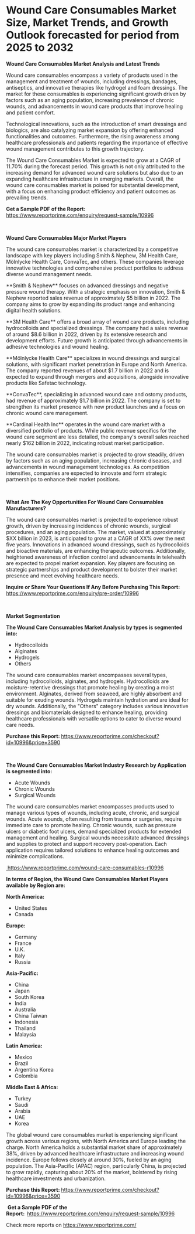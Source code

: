 <p><h1>Wound Care Consumables Market Size, Market Trends, and Growth Outlook forecasted for period from 2025 to 2032</h1></p><p><strong>Wound Care Consumables Market Analysis and Latest Trends</strong></p>
<p><p>Wound care consumables encompass a variety of products used in the management and treatment of wounds, including dressings, bandages, antiseptics, and innovative therapies like hydrogel and foam dressings. The market for these consumables is experiencing significant growth driven by factors such as an aging population, increasing prevalence of chronic wounds, and advancements in wound care products that improve healing and patient comfort. </p><p>Technological innovations, such as the introduction of smart dressings and biologics, are also catalyzing market expansion by offering enhanced functionalities and outcomes. Furthermore, the rising awareness among healthcare professionals and patients regarding the importance of effective wound management contributes to this growth trajectory. </p><p>The Wound Care Consumables Market is expected to grow at a CAGR of 11.70% during the forecast period. This growth is not only attributed to the increasing demand for advanced wound care solutions but also due to an expanding healthcare infrastructure in emerging markets. Overall, the wound care consumables market is poised for substantial development, with a focus on enhancing product efficiency and patient outcomes as prevailing trends.</p></p>
<p><strong>Get a Sample PDF of the Report:&nbsp;</strong> <a href="https://www.reportprime.com/enquiry/request-sample/10996?utm_campaign=2723&utm_medium=2&utm_source=Github&utm_content=ia&utm_term=20032025&utm_id=wound-care-consumables">https://www.reportprime.com/enquiry/request-sample/10996</a></p>
<p>&nbsp;</p>
<p><strong>Wound Care Consumables Major Market Players</strong></p>
<p><p>The wound care consumables market is characterized by a competitive landscape with key players including Smith & Nephew, 3M Health Care, Mölnlycke Health Care, ConvaTec, and others. These companies leverage innovative technologies and comprehensive product portfolios to address diverse wound management needs.</p><p>**Smith & Nephew** focuses on advanced dressings and negative pressure wound therapy. With a strategic emphasis on innovation, Smith & Nephew reported sales revenue of approximately $5 billion in 2022. The company aims to grow by expanding its product range and enhancing digital health solutions.</p><p>**3M Health Care** offers a broad array of wound care products, including hydrocolloids and specialized dressings. The company had a sales revenue of around $8.6 billion in 2022, driven by its extensive research and development efforts. Future growth is anticipated through advancements in adhesive technologies and wound healing.</p><p>**Mölnlycke Health Care** specializes in wound dressings and surgical solutions, with significant market penetration in Europe and North America. The company reported revenues of about $1.7 billion in 2022 and is expected to expand through mergers and acquisitions, alongside innovative products like Safetac technology.</p><p>**ConvaTec**, specializing in advanced wound care and ostomy products, had revenue of approximately $1.7 billion in 2022. The company is set to strengthen its market presence with new product launches and a focus on chronic wound care management.</p><p>**Cardinal Health Inc** operates in the wound care market with a diversified portfolio of products. While public revenue specifics for the wound care segment are less detailed, the company's overall sales reached nearly $162 billion in 2022, indicating robust market participation.</p><p>The wound care consumables market is projected to grow steadily, driven by factors such as an aging population, increasing chronic diseases, and advancements in wound management technologies. As competition intensifies, companies are expected to innovate and form strategic partnerships to enhance their market positions.</p></p>
<p>&nbsp;</p>
<p><strong>What Are The Key Opportunities For Wound Care Consumables Manufacturers?</strong></p>
<p><p>The wound care consumables market is projected to experience robust growth, driven by increasing incidences of chronic wounds, surgical procedures, and an aging population. The market, valued at approximately $XX billion in 2023, is anticipated to grow at a CAGR of XX% over the next five years. Innovations in advanced wound dressings, such as hydrocolloids and bioactive materials, are enhancing therapeutic outcomes. Additionally, heightened awareness of infection control and advancements in telehealth are expected to propel market expansion. Key players are focusing on strategic partnerships and product development to bolster their market presence and meet evolving healthcare needs.</p></p>
<p><strong>Inquire or Share Your Questions If Any Before Purchasing This Report:</strong> <a href="https://www.reportprime.com/enquiry/pre-order/10996?utm_campaign=2723&utm_medium=2&utm_source=Github&utm_content=ia&utm_term=20032025&utm_id=wound-care-consumables">https://www.reportprime.com/enquiry/pre-order/10996</a></p>
<p>&nbsp;</p>
<p><strong>Market Segmentation</strong></p>
<p><strong>The Wound Care Consumables Market Analysis by types is segmented into:</strong></p>
<p><ul><li>Hydrocolloids</li><li>Alginates</li><li>Hydrogels</li><li>Others</li></ul></p>
<p><p>The wound care consumables market encompasses several types, including hydrocolloids, alginates, and hydrogels. Hydrocolloids are moisture-retentive dressings that promote healing by creating a moist environment. Alginates, derived from seaweed, are highly absorbent and suitable for exuding wounds. Hydrogels maintain hydration and are ideal for dry wounds. Additionally, the "Others" category includes various innovative dressings and biomaterials designed to enhance healing, providing healthcare professionals with versatile options to cater to diverse wound care needs.</p></p>
<p><strong>Purchase this Report:&nbsp;</strong><a href="https://www.reportprime.com/checkout?id=10996&price=3590&utm_campaign=2723&utm_medium=2&utm_source=Github&utm_content=ia&utm_term=20032025&utm_id=wound-care-consumables">https://www.reportprime.com/checkout?id=10996&price=3590</a></p>
<p>&nbsp;</p>
<p><strong>The Wound Care Consumables Market Industry Research by Application is segmented into:</strong></p>
<p><ul><li>Acute Wounds</li><li>Chronic Wounds</li><li>Surgical Wounds</li></ul></p>
<p><p>The wound care consumables market encompasses products used to manage various types of wounds, including acute, chronic, and surgical wounds. Acute wounds, often resulting from trauma or surgeries, require immediate care to promote healing. Chronic wounds, such as pressure ulcers or diabetic foot ulcers, demand specialized products for extended management and healing. Surgical wounds necessitate advanced dressings and supplies to protect and support recovery post-operation. Each application requires tailored solutions to enhance healing outcomes and minimize complications.</p></p>
<p><a href="https://www.reportprime.com/wound-care-consumables-r10996?utm_campaign=2723&utm_medium=2&utm_source=Github&utm_content=ia&utm_term=20032025&utm_id=wound-care-consumables">&nbsp;https://www.reportprime.com/wound-care-consumables-r10996</a></p>
<p><strong>In terms of Region, the Wound Care Consumables Market Players available by Region are:</strong></p>
<p>
    <p> <strong> North America: </strong>
        <ul>
            <li>United States</li>
            <li>Canada</li>
        </ul>
        </p> 
    <p> <strong> Europe: </strong>
        <ul>
            <li>Germany</li>
            <li>France</li>
            <li>U.K.</li>
            <li>Italy</li>
            <li>Russia</li>
        </ul>
        </p> 
    <p> <strong> Asia-Pacific: </strong>
        <ul>
            <li>China</li>
            <li>Japan</li>
            <li>South Korea</li>
            <li>India</li>
            <li>Australia</li>
            <li>China Taiwan</li>
            <li>Indonesia</li>
            <li>Thailand</li>
            <li>Malaysia</li>
        </ul>
        </p> 
    <p> <strong> Latin America: </strong>
        <ul>
            <li>Mexico</li>
            <li>Brazil</li>
            <li>Argentina Korea</li>
            <li>Colombia</li>
        </ul>
        </p> 
    <p> <strong> Middle East & Africa: </strong>
        <ul>
            <li>Turkey</li>
            <li>Saudi</li>
            <li>Arabia</li>
            <li>UAE</li>
            <li>Korea</li>
        </ul>
    </p>
    </p>
<p><p>The global wound care consumables market is experiencing significant growth across various regions, with North America and Europe leading the charge. North America holds a substantial market share of approximately 38%, driven by advanced healthcare infrastructure and increasing wound incidence. Europe follows closely at around 30%, fueled by an aging population. The Asia-Pacific (APAC) region, particularly China, is projected to grow rapidly, capturing about 20% of the market, bolstered by rising healthcare investments and urbanization.</p></p>
<p><strong>Purchase this Report: </strong><a href="https://www.reportprime.com/checkout?id=10996&price=3590&utm_campaign=2723&utm_medium=2&utm_source=Github&utm_content=ia&utm_term=20032025&utm_id=wound-care-consumables">https://www.reportprime.com/checkout?id=10996&price=3590</a></p>
<p>&nbsp;<strong>Get a Sample PDF of the Report:&nbsp;&nbsp;</strong><a href="https://www.reportprime.com/enquiry/request-sample/10996?utm_campaign=2723&utm_medium=2&utm_source=Github&utm_content=ia&utm_term=20032025&utm_id=wound-care-consumables">https://www.reportprime.com/enquiry/request-sample/10996</a></p>
<p><strong></strong></p>
<p>Check more reports on <a href="https://www.reportprime.com/?utm_campaign=2723&utm_medium=2&utm_source=Github&utm_content=ia&utm_term=20032025&utm_id=wound-care-consumables">https://www.reportprime.com/</a></p>